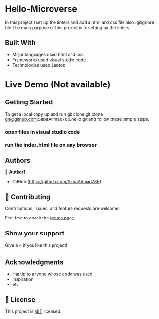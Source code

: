 
# Hello-Microverse
In this project I set up the linters and add a html and css file also .gitignore file.The main purpose of this project is to setting up the linters.


## Built With

- Major languages used html and css
- Frameworks used visual studio code
- Technologies used Laptop
   
   
   
# Live Demo (Not available)




## Getting Started

To get a local copy up and run git clone git clone git@github.com:SabaAhmad786/hello.git and follow these simple steps.

### open files in visual studio code

### run the index.html file on any browser



## Authors

👤 **Author1**

- GitHub:(https://github.com/SabaAhmad786)


## 🤝 Contributing

Contributions, issues, and feature requests are welcome!

Feel free to check the [issues page](../../issues/).

## Show your support

Give a ⭐️ if you like this project!

## Acknowledgments

- Hat tip to anyone whose code was used
- Inspiration
- etc

## 📝 License

This project is [MIT](./MIT.md) licensed.
